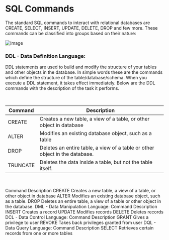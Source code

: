# SQL Commands

The standard SQL commands to interact with relational databases are CREATE, SELECT, INSERT, UPDATE,
DELETE, DROP and few more. These commands can be classified into groups based on their nature:

![image](https://user-images.githubusercontent.com/67796162/155881340-f5765cfd-7c47-4a2c-a55d-5551d570afca.png)


### DDL - Data Definition Language:

DDL statements are used to build and modify the structure of your tables and other objects in the database. In simple words these are the commands which define the structure of the table/database/schema. When you execute a DDL statement, it takes effect immediately. Below are the DDL commands with the description of the task it performs.

<br>

| Command  | Description                                                                |
|----------|----------------------------------------------------------------------------|
| CREATE   | Creates a new table, a view of a table, or other object in database        |
| ALTER    | Modifies an existing database object, such as a table                      |   
| DROP     | Deletes an entire table, a view of a table or other object in the database.|
| TRUNCATE | Deletes the data inside a table, but not the table itself.                 |
 
<br>


Command Description
CREATE Creates a new table, a view of a table, or other object in database
ALTER Modifies an existing database object, such as a table.
DROP Deletes an entire table, a view of a table or other object in the database.
DML - Data Manipulation Language:
Command Description
INSERT Creates a record
UPDATE Modifies records
DELETE Deletes records
DCL - Data Control Language:
Command Description
GRANT Gives a privilege to user
REVOKE Takes back privileges granted from user
DQL - Data Query Language:
Command Description
SELECT Retrieves certain records from one or more tables
